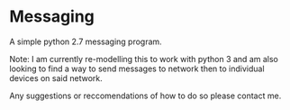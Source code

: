 # Messaging
A simple python 2.7 messaging program.



Note:
  I am currently re-modelling this to work with python 3 and am also looking to find a way to send messages to network then to individual devices on said network.
  
  
  Any suggestions or reccomendations of how to do so please contact me. 
